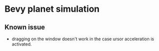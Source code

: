 # Bevy planet simulation

## Known issue
- dragging on the window doesn't work in the case ursor acceleration is activated.